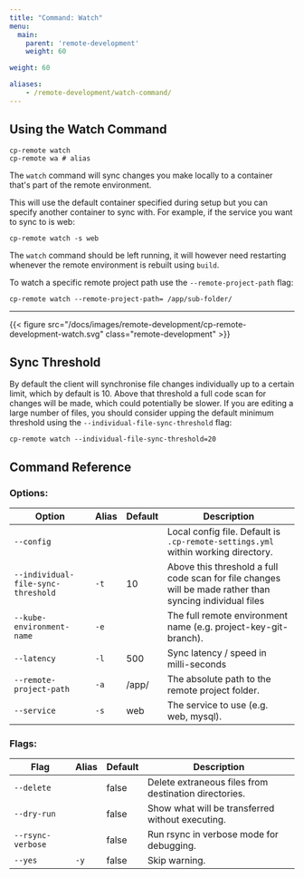```yaml
---
title: "Command: Watch"
menu:
  main:
    parent: 'remote-development'
    weight: 60

weight: 60

aliases:
    - /remote-development/watch-command/
---
```

## Using the Watch Command

```
cp-remote watch
cp-remote wa # alias
```

The `watch` command will sync changes you make locally to a container that's part of the remote environment. 

This will use the default container specified during setup but you can specify another container to sync with. For example, if the service you want to sync to is web:

```
cp-remote watch -s web
```

The `watch` command should be left running, it will however need restarting whenever the remote environment is rebuilt using `build`.

To watch a specific remote project path use the `--remote-project-path` flag:

```
cp-remote watch --remote-project-path= /app/sub-folder/
```

***

{{< figure src="/docs/images/remote-development/cp-remote-development-watch.svg" class="remote-development" >}}


## Sync Threshold

By default the client will synchronise file changes individually up to a certain limit, which by default is 10. Above that threshold a full code scan for changes will be made, which could potentially be slower. If you are editing a large number of files, you should consider upping the default minimum threshold using the `--individual-file-sync-threshold` flag:

```
cp-remote watch --individual-file-sync-threshold=20
```

## Command Reference

### Options:

Option | Alias | Default | Description
-------|-------|---------|------------
`--config`                         |      |       | Local config file. Default is `.cp-remote-settings.yml` within working directory.
`--individual-file-sync-threshold` | `-t` | 10    | Above this threshold a full code scan for file changes will be made rather than syncing individual files
`--kube-environment-name`          | `-e` |       | The full remote environment name (e.g. project-key-git-branch).
`--latency`                        | `-l` | 500   | Sync latency / speed in milli-seconds
`--remote-project-path`            | `-a` | /app/ | The absolute path to the remote project folder.
`--service`                        | `-s` | web   | The service to use (e.g. web, mysql).

### Flags:

Flag | Alias | Default | Description
-----|-------|---------|------------
`--delete`        |      | false | Delete extraneous files from destination directories.
`--dry-run`       |      | false | Show what will be transferred without executing.
`--rsync-verbose` |      | false | Run rsync in verbose mode for debugging.
`--yes`           | `-y` | false | Skip warning.
